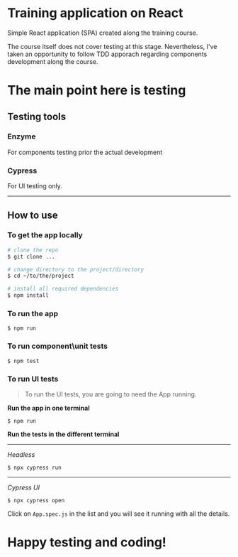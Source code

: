 # Training application on React

Simple React application (SPA) created along the training course.

The course itself does not cover testing at this stage. Nevertheless, I've taken an opportunity to follow TDD apporach regarding components development along the course.

# The main point here is testing
## Testing tools

### Enzyme
For components testing prior the actual development

### Cypress
For UI testing only.

---
## How to use
### To get the app locally
```bash
# clone the repo
$ git clone ...

# change directory to the project/directory
$ cd ~/to/the/project

# install all required dependencies
$ npm install
```

### To run the app
```
$ npm run
```

### To run component\unit tests
```
$ npm test
```

### To run UI tests
> To run the UI tests, you are going to need the App running. 

**Run the app in one terminal**
```
$ npm run
```
**Run the tests in the different terminal**

---
*Headless*
```
$ npx cypress run
```
---
*Cypress UI*
```
$ npx cypress open
```
Click on `App.spec.js` in the list and you will see it running with all the details.

# Happy testing and coding!
